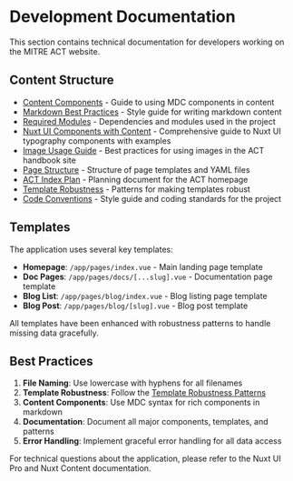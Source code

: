 # Development Documentation

This section contains technical documentation for developers working on the MITRE ACT website.

## Content Structure

- [Content Components](/docs/development/content-components) - Guide to using MDC components in content
- [Markdown Best Practices](/docs/development/markdown-best-practices) - Style guide for writing markdown content
- [Required Modules](/docs/development/required-modules) - Dependencies and modules used in the project
- [Nuxt UI Components with Content](/docs/development/nuxt-ui-with-content) - Comprehensive guide to Nuxt UI typography components with examples
- [Image Usage Guide](/docs/development/image-usage-guide) - Best practices for using images in the ACT handbook site
- [Page Structure](/docs/development/page-structure) - Structure of page templates and YAML files
- [ACT Index Plan](/docs/development/act-index-plan) - Planning document for the ACT homepage
- [Template Robustness](/docs/development/template-robustness) - Patterns for making templates robust
- [Code Conventions](/docs/development/code-conventions) - Style guide and coding standards for the project

## Templates

The application uses several key templates:

- **Homepage**: `/app/pages/index.vue` - Main landing page template
- **Doc Pages**: `/app/pages/docs/[...slug].vue` - Documentation page template
- **Blog List**: `/app/pages/blog/index.vue` - Blog listing page template
- **Blog Post**: `/app/pages/blog/[slug].vue` - Blog post template

All templates have been enhanced with robustness patterns to handle missing data gracefully.

## Best Practices

1. **File Naming**: Use lowercase with hyphens for all filenames
2. **Template Robustness**: Follow the [Template Robustness Patterns](/docs/development/template-robustness)
3. **Content Components**: Use MDC syntax for rich components in markdown
4. **Documentation**: Document all major components, templates, and patterns
5. **Error Handling**: Implement graceful error handling for all data access

For technical questions about the application, please refer to the Nuxt UI Pro and Nuxt Content documentation.